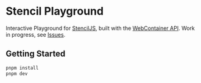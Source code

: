 # Stencil Playground

Interactive Playground for [StencilJS](https://stenciljs.com/docs/introduction), built with the [WebContainer API](https://webcontainers.io/). Work in progress, see [Issues](https://github.com/fgeierst/stencil-playground/issues).

## Getting Started

```bash
pnpm install
pnpm dev
```
